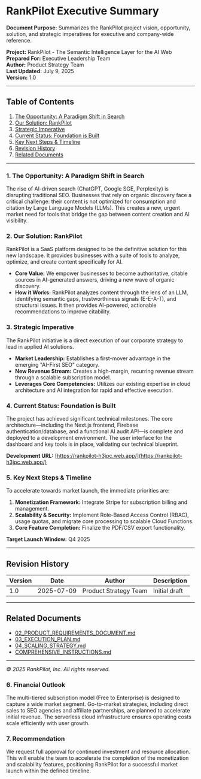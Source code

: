 # RankPilot Executive Summary

**Document Purpose:**
Summarizes the RankPilot project vision, opportunity, solution, and strategic imperatives for executive and company-wide reference.

**Project:** RankPilot - The Semantic Intelligence Layer for the AI Web  
**Prepared For:** Executive Leadership Team  
**Author:** Product Strategy Team  
**Last Updated:** July 9, 2025  
**Version:** 1.0

---

## Table of Contents
1. [The Opportunity: A Paradigm Shift in Search](#1-the-opportunity-a-paradigm-shift-in-search)
2. [Our Solution: RankPilot](#2-our-solution-rankpilot)
3. [Strategic Imperative](#3-strategic-imperative)
4. [Current Status: Foundation is Built](#4-current-status-foundation-is-built)
5. [Key Next Steps & Timeline](#5-key-next-steps--timeline)
6. [Revision History](#revision-history)
7. [Related Documents](#related-documents)

---

### 1. The Opportunity: A Paradigm Shift in Search

The rise of AI-driven search (ChatGPT, Google SGE, Perplexity) is disrupting traditional SEO. Businesses that rely on organic discovery face a critical challenge: their content is not optimized for consumption and citation by Large Language Models (LLMs). This creates a new, urgent market need for tools that bridge the gap between content creation and AI visibility.

### 2. Our Solution: RankPilot

RankPilot is a SaaS platform designed to be the definitive solution for this new landscape. It provides businesses with a suite of tools to analyze, optimize, and create content specifically for AI.

- **Core Value:** We empower businesses to become authoritative, citable sources in AI-generated answers, driving a new wave of organic discovery.
- **How it Works:** RankPilot analyzes content through the lens of an LLM, identifying semantic gaps, trustworthiness signals (E-E-A-T), and structural issues. It then provides AI-powered, actionable recommendations to improve citability.

### 3. Strategic Imperative

The RankPilot initiative is a direct execution of our corporate strategy to lead in applied AI solutions.

- **Market Leadership:** Establishes a first-mover advantage in the emerging "AI-First SEO" category.
- **New Revenue Stream:** Creates a high-margin, recurring revenue stream through a scalable subscription model.
- **Leverages Core Competencies:** Utilizes our existing expertise in cloud architecture and AI integration for rapid and effective execution.

### 4. Current Status: Foundation is Built

The project has achieved significant technical milestones. The core architecture—including the Next.js frontend, Firebase authentication/database, and a functional AI audit API—is complete and deployed to a development environment. The user interface for the dashboard and key tools is in place, validating our technical blueprint.

**Development URL:** [https://rankpilot-h3jpc.web.app/](https://rankpilot-h3jpc.web.app/)

### 5. Key Next Steps & Timeline

To accelerate towards market launch, the immediate priorities are:

1. **Monetization Framework:** Integrate Stripe for subscription billing and management.
2. **Scalability & Security:** Implement Role-Based Access Control (RBAC), usage quotas, and migrate core processing to scalable Cloud Functions.
3. **Core Feature Completion:** Finalize the PDF/CSV export functionality.

**Target Launch Window:** Q4 2025

---

## Revision History
| Version | Date | Author | Description |
|---------|------|--------|-------------|
| 1.0     | 2025-07-09 | Product Strategy Team | Initial draft |

---

## Related Documents
- [02_PRODUCT_REQUIREMENTS_DOCUMENT.md](./02_PRODUCT_REQUIREMENTS_DOCUMENT.md)
- [03_EXECUTION_PLAN.md](./03_EXECUTION_PLAN.md)
- [04_SCALING_STRATEGY.md](./04_SCALING_STRATEGY.md)
- [COMPREHENSIVE_INSTRUCTIONS.md](./COMPREHENSIVE_INSTRUCTIONS.md)

---

*© 2025 RankPilot, Inc. All rights reserved.*

### 6. Financial Outlook

The multi-tiered subscription model (Free to Enterprise) is designed to capture a wide market segment. Go-to-market strategies, including direct sales to SEO agencies and affiliate partnerships, are planned to accelerate initial revenue. The serverless cloud infrastructure ensures operating costs scale efficiently with user growth.

### 7. Recommendation

We request full approval for continued investment and resource allocation. This will enable the team to accelerate the completion of the monetization and scalability features, positioning RankPilot for a successful market launch within the defined timeline.